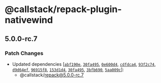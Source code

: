 # @callstack/repack-plugin-nativewind

## 5.0.0-rc.7

### Patch Changes

- Updated dependencies [[`abf190e`](https://github.com/callstack/repack/commit/abf190e7e2571b3ef66cba9d26dd65d1548e4ab7), [`30fa495`](https://github.com/callstack/repack/commit/30fa4955008460fc94926a8d2cefb2efbd198cb5), [`0e600d4`](https://github.com/callstack/repack/commit/0e600d4d8df577622ba8cbc49ff1ef80f257620d), [`cdfdca4`](https://github.com/callstack/repack/commit/cdfdca4aa481020d4b2cbd260297e39984384d1c), [`93f2c74`](https://github.com/callstack/repack/commit/93f2c745092ae83e31bc1ac9fe5c89a5b64c495f), [`d9d64ef`](https://github.com/callstack/repack/commit/d9d64ef6438e75086bd970cd600e936e46e7962f), [`96915f8`](https://github.com/callstack/repack/commit/96915f80b08e474127271475d132644efeab4bee), [`153d1d4`](https://github.com/callstack/repack/commit/153d1d4513498a85ccc7303222455c3372108406), [`30fa495`](https://github.com/callstack/repack/commit/30fa4955008460fc94926a8d2cefb2efbd198cb5), [`3bfb690`](https://github.com/callstack/repack/commit/3bfb6909d7363787bbfd1584e1749b4ff516aa92), [`5aa009c`](https://github.com/callstack/repack/commit/5aa009c9ea1fada2572813effc0d88499a509c0f)]:
  - @callstack/repack@5.0.0-rc.7
